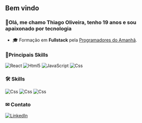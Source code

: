 <h2>Bem vindo</h2>

<h3>👋Olá, me chamo Thiago Oliveira, tenho 19 anos e sou apaixonado por tecnologia</h3>

- 🎓 Formação em **Fullstack** pela <a href="https://www.linkedin.com/school/programadoresdoamanha/posts/?feedView=all">Programadores do Amanhã</a>.


<h3>🚀Principais Skills</h3>
<p>
  <img alt="React" src="https://img.shields.io/badge/React-20232A?style=for-the-badge&logo=react&logoColor=61DAFB" />
  <img alt="Html5" src="https://img.shields.io/badge/HTML5-E34F26?style=for-the-badge&logo=html5&logoColor=white" />
  <img alt="JavaScript" src="https://img.shields.io/badge/JavaScript-F7DF1E?style=for-the-badge&logo=javascript&logoColor=black" />
  <img alt="Css" src="https://img.shields.io/badge/CSS3-1572B6?style=for-the-badge&logo=css3&logoColor=white" />
</p>

<h3>🛠 Skills</h3>
  <p>
      <img alt="Css" src="https://img.shields.io/badge/-boostrap-0D1117?style=for-the-badge&logo=bootstrap&labelColor=0D1117" />
      <img alt="Css" src="https://img.shields.io/badge/MySQL-00000F?style=for-the-badge&logo=mysql&logoColor=white" />
      <img alt="Css" src="https://img.shields.io/badge/node.js-6DA55F?style=for-the-badge&logo=node.js&logoColor=white" />
  </p>
  
<h3>✉ Contato</h3>

<p><a href="https://www.linkedin.com/in/thiagooliveiradev/" target="_blank"><img alt="LinkedIn" src="https://img.shields.io/badge/linkedin-%230077B5.svg?&style=for-the-badge&logo=linkedin&logoColor=white" /></a>
</p>
</table>
